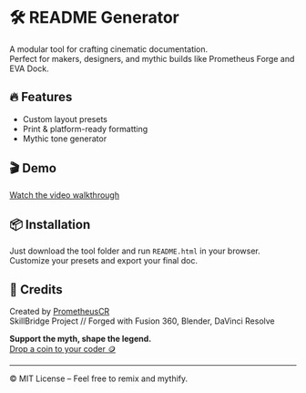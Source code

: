 
# 🛠️ README Generator

A modular tool for crafting cinematic documentation.  
Perfect for makers, designers, and mythic builds like Prometheus Forge and EVA Dock.

## 🔥 Features
- Custom layout presets
- Print & platform-ready formatting
- Mythic tone generator

## 🎬 Demo
[Watch the video walkthrough](https://youtu.be/jyrFG69AYIU)

## 📦 Installation
Just download the tool folder and run `README.html` in your browser.  
Customize your presets and export your final doc.

## 🧠 Credits
Created by [PrometheusCR](https://github.com/PrometheusCR)  
SkillBridge Project // Forged with Fusion 360, Blender, DaVinci Resolve

**Support the myth, shape the legend.**  
[Drop a coin to your coder 🪙](https://ko-fi.com/prometheus_crr)

---

© MIT License – Feel free to remix and mythify.
